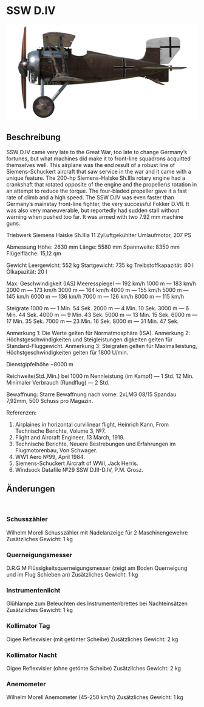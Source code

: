 # SSW D.IV

![schuckertdiv](../images/schuckertdiv.png)

## Beschreibung

SSW D.IV came very late to the Great War, too late to change Germany’s fortunes, but what machines did make it to front-line squadrons acquitted themselves well. This airplane was the end result of a robust line of Siemens-Schuckert aircraft that saw service in the war and it came with a unique feature. The 200-hp Siemens-Halske Sh.IIIa rotary engine had a crankshaft that rotated opposite of the engine and the propeller\s rotation in an attempt to reduce the torque. The four-bladed propeller gave it a fast rate of climb and a high speed. The SSW D.IV was even faster than Germany’s mainstay front-line fighter, the very successful Fokker D.VII. It was also very maneuverable, but reportedly had sudden stall without warning when pushed too far. It was armed with two 7.92 mm machine guns.


Triebwerk
Siemens Haiske Sh.IIIa 11 Zyl.uftgekühlter Umlaufmotor, 207 PS

Abmessung
Höhe: 2630 mm
Länge: 5580 mm
Spannweite: 8350 mm
Flügelfläche: 15,12 qm

Gewicht
Leergewicht: 552 kg
Startgewicht: 735 kg
Treibstoffkapazität: 80 l
Ölkapazität: 20 l

Max. Geschwindigkeit (IAS)
Meeresspiegel — 192 km/h
1000 m — 183 km/h
2000 m — 173 km/h
3000 m — 164 km/h
4000 m — 155 km/h
5000 m — 145 km/h
6000 m — 136 km/h
7000 m — 126 km/h
8000 m — 115 km/h

Steigrate
1000 m — 1 Min. 54 Sek.
2000 m — 4 Min. 10 Sek.
3000 m — 6 Min. 44 Sek.
4000 m — 9 Min. 43 Sek.
5000 m — 13 Min. 15 Sek.
6000 m — 17 Min. 35 Sek.
7000 m — 23 Min. 16 Sek.
8000 m — 31 Min. 47 Sek.

Anmerkung 1: Die Werte gelten für Normatmosphäre (ISA).
Anmerkung 2: Höchstgeschwindigkeiten und Steigleistungen digkeiten gelten für Standard-Fluggewicht.
Anmerkung 3: Steigraten gelten für Maximalleistung, Höchstgeschwindigkeiten gelten für 1800 U/min.

Dienstgipfelhöhe ~8000 m

Reichweite(Std.,Min.) bei 1000 m
Nennleistung (im Kampf) — 1 Std. 12 Min.
Minimaler Verbrauch (Rundflug) — 2 Std.

Bewaffnung:
Starre Bewaffnung nach vorne: 2хLMG 08/15 Spandau 7,92mm, 500 Schuss pro Magazin.

Referenzen:
1) Airplaines in horizontal curvilinear flight, Heinrich Kann, From Technische Berichte, Volume 3, №7.
2) Flight and Aircraft Engineer, 13 March, 1919.
3) Technische Berichte, Neuere Bestrebungen und Erfahrungen im Flugmotorenbau, Von Schwager.
4) WW1 Aero №99, April 1984.
5) Siemens-Schuckert Aircraft of WWI, Jack Herris.
6) Windsock Datafile №29 SSW D.III-D.IV, P.M. Grosz.

## Änderungen
﻿

### Schusszähler

Wilhelm Morell Schusszähler mit Nadelanzeige für 2 Maschinengewehre
Zusätzliches Gewicht: 1 kg
﻿

### Querneigungsmesser

D.R.G.M Flüssigkeitsquerneigungsmesser (zeigt am Boden Querneigung und im Flug Schieben an)
Zusätzliches Gewicht: 1 kg
﻿

### Instrumentenlicht

Glühlampe zum Beleuchten des Instrumentenbrettes bei Nachteinsätzen
Zusätzliches Gewicht: 1 kg
﻿

### Kollimator Tag

Oigee Reflexvisier (mit getönter Scheibe)
Zusätzliches Gewicht: 2 kg
﻿

### Kollimator Nacht

Oigee Reflexvisier (ohne getönte Scheibe)
Zusätzliches Gewicht: 2 kg
﻿

### Anemometer

Wilhelm Morell Anemometer (45-250 km/h)
Zusätzliches Gewicht: 1 kg
